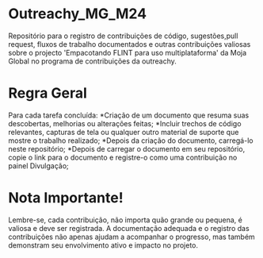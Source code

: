 # Outreachy_MG_M24
Repositório para o registro de contribuições de código, sugestões,pull request, fluxos de trabalho documentados e outras contribuições valiosas sobre o projecto 'Empacotando FLINT para uso multiplataforma' da Moja Global no programa de contribuições da outreachy.
# Regra Geral
Para cada tarefa concluída:
*Criação de um documento que resuma suas descobertas, melhorias ou alterações feitas;
*Incluir trechos de código relevantes, capturas de tela ou qualquer outro material de suporte que mostre o trabalho realizado;
*Depois da criação do documento, carregá-lo neste repositório;
*Depois de carregar o documento em seu repositório, copie o link para o documento e registre-o como uma contribuição no painel Divulgação;
# Nota Importante!
Lembre-se, cada contribuição, não importa quão grande ou pequena, é valiosa e deve ser registrada. A documentação adequada e o registro das contribuições não apenas ajudam a acompanhar o progresso, mas também demonstram seu envolvimento ativo e impacto no projeto.
